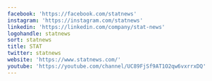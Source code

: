 ```yaml
---
facebook: 'https://facebook.com/statnews'
instagram: 'https://instagram.com/statnews'
linkedin: 'https://linkedin.com/company/stat-news'
logohandle: statnews
sort: statnews
title: STAT
twitter: statnews
website: 'https://www.statnews.com/'
youtube: 'https://youtube.com/channel/UC89FjSf9AT1O2qw6vxrrxDQ'
---
```

